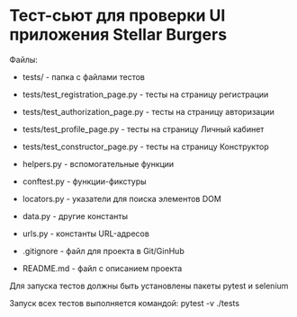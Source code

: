 # Тест-сьют для проверки UI приложения Stellar Burgers

Файлы:
- tests/ - папка с файлами тестов
- tests/test_registration_page.py - тесты на страницу регистрации
- tests/test_authorization_page.py - тесты на страницу авторизации
- tests/test_profile_page.py - тесты на страницу Личный кабинет
- tests/test_constructor_page.py - тесты на страницу Конструктор

- helpers.py - вспомогательные функции
- conftest.py - функции-фикстуры
- locators.py - указатели для поиска элементов DOM
- data.py - другие константы
- urls.py - константы URL-адресов

- .gitignore - файл для проекта в Git/GinHub
- README.md - файл с описанием проекта

Для запуска тестов должны быть установлены пакеты pytest и selenium

Запуск всех тестов выполняется командой:
pytest -v ./tests
